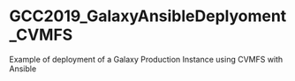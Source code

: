 # GCC2019_GalaxyAnsibleDeplyoment_CVMFS
Example of deployment of a Galaxy Production Instance using CVMFS with Ansible
